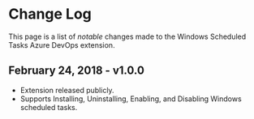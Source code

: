 # Change Log

This page is a list of *notable* changes made to the Windows Scheduled Tasks Azure DevOps extension.

## February 24, 2018 - v1.0.0

- Extension released publicly.
- Supports Installing, Uninstalling, Enabling, and Disabling Windows scheduled tasks.